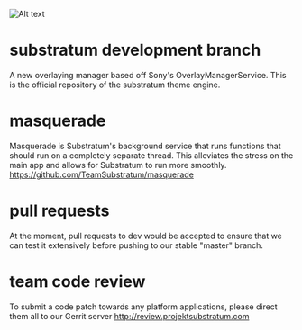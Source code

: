 ![Alt text](http://i.imgur.com/i3mO2Ao.png)

# substratum development branch
A new overlaying manager based off Sony's OverlayManagerService. This is the official repository of the substratum theme engine.

# masquerade
Masquerade is Substratum's background service that runs functions that should run on a completely separate thread. This alleviates the stress on the main app and allows for Substratum to run more smoothly.
https://github.com/TeamSubstratum/masquerade

# pull requests
At the moment, pull requests to dev would be accepted to ensure that we can test it extensively before pushing to our stable "master" branch.

# team code review
To submit a code patch towards any platform applications, please direct them all to our Gerrit server
http://review.projektsubstratum.com
